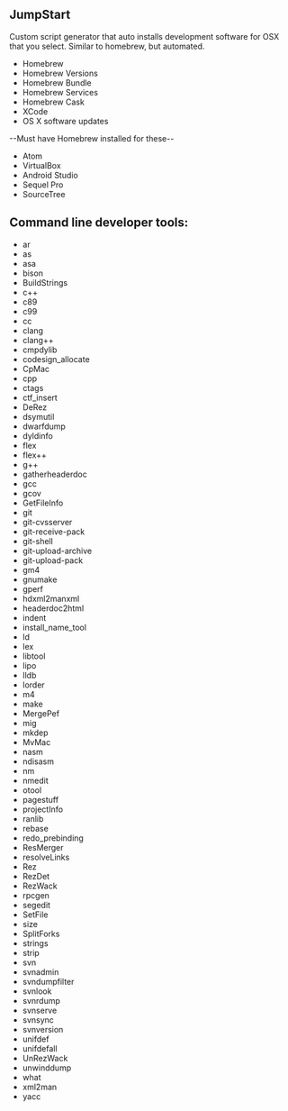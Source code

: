 ## JumpStart

Custom script generator that auto installs development software for OSX that you select. Similar to homebrew, but automated.

* Homebrew
* Homebrew Versions
* Homebrew Bundle
* Homebrew Services
* Homebrew Cask
* XCode
* OS X software updates

--Must have Homebrew installed for these--

* Atom
* VirtualBox
* Android Studio
* Sequel Pro
* SourceTree


## Command line developer tools:

* ar
* as
* asa
* bison
* BuildStrings
* c++
* c89
* c99
* cc
* clang
* clang++
* cmpdylib
* codesign_allocate
* CpMac
* cpp
* ctags
* ctf_insert
* DeRez
* dsymutil
* dwarfdump
* dyldinfo
* flex
* flex++
* g++
* gatherheaderdoc
* gcc
* gcov
* GetFileInfo
* git
* git-cvsserver
* git-receive-pack
* git-shell
* git-upload-archive
* git-upload-pack
* gm4
* gnumake
* gperf
* hdxml2manxml
* headerdoc2html
* indent
* install_name_tool
* ld
* lex
* libtool
* lipo
* lldb
* lorder
* m4
* make
* MergePef
* mig
* mkdep
* MvMac
* nasm
* ndisasm
* nm
* nmedit
* otool
* pagestuff
* projectInfo
* ranlib
* rebase
* redo_prebinding
* ResMerger
* resolveLinks
* Rez
* RezDet
* RezWack
* rpcgen
* segedit
* SetFile
* size
* SplitForks
* strings
* strip
* svn
* svnadmin
* svndumpfilter
* svnlook
* svnrdump
* svnserve
* svnsync
* svnversion
* unifdef
* unifdefall
* UnRezWack
* unwinddump
* what
* xml2man
* yacc
